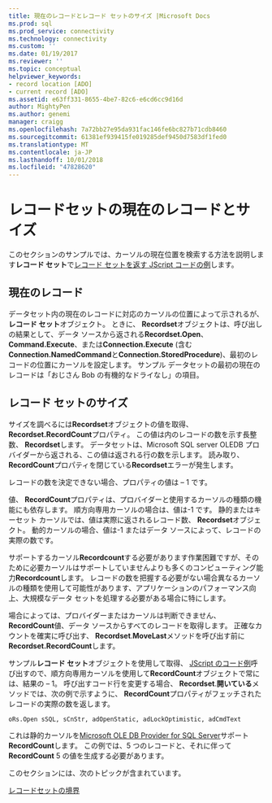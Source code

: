 ```yaml
---
title: 現在のレコードとレコード セットのサイズ |Microsoft Docs
ms.prod: sql
ms.prod_service: connectivity
ms.technology: connectivity
ms.custom: ''
ms.date: 01/19/2017
ms.reviewer: ''
ms.topic: conceptual
helpviewer_keywords:
- record location [ADO]
- current record [ADO]
ms.assetid: e63ff331-8655-4be7-82c6-e6cd6cc9d16d
author: MightyPen
ms.author: genemi
manager: craigg
ms.openlocfilehash: 7a72bb27e95da931fac146fe6bc827b71cdb8460
ms.sourcegitcommit: 61381ef939415fe019285def9450d7583df1fed0
ms.translationtype: MT
ms.contentlocale: ja-JP
ms.lasthandoff: 10/01/2018
ms.locfileid: "47828620"
---
```

# <a name="current-record-and-size-of-recordset"></a>レコードセットの現在のレコードとサイズ
このセクションのサンプルでは、カーソルの現在位置を検索する方法を説明します**レコード セット**で[レコード セットを返す JScript コードの例](../../../ado/guide/data/jscript-code-example-to-return-a-recordset.md)します。  
  
## <a name="current-record"></a>現在のレコード  
 データセット内の現在のレコードに対応のカーソルの位置によって示されるが、**レコード セット**オブジェクト。 ときに、 **Recordset**オブジェクトは、呼び出しの結果として、データ ソースから返される**Recordset.Open**、 **Command.Execute**、または**Connection.Execute** (含む**Connection.NamedCommand**と**Connection.StoredProcedure**)、最初のレコードの位置にカーソルを設定します。 サンプル データセットの最初の現在のレコードは「おじさん Bob の有機的なドライなし」の項目。  
  
## <a name="size-of-recordset"></a>レコード セットのサイズ  
 サイズを調べるには**Recordset**オブジェクトの値を取得、 **Recordset.RecordCount**プロパティ。 この値は内のレコードの数を示す長整数、 **Recordset**します。 データセットは、Microsoft SQL server OLEDB プロバイダーから返される、この値は返される行の数を示します。 読み取り、 **RecordCount**プロパティを閉じている**Recordset**エラーが発生します。  
  
 レコードの数を決定できない場合、プロパティの値は – 1 です。  
  
 値、 **RecordCount**プロパティは、プロバイダーと使用するカーソルの種類の機能にも依存します。 順方向専用カーソルの場合は、値は-1 です。 静的またはキーセット カーソルでは、値は実際に返されるレコード数、 **Recordset**オブジェクト。 動的カーソルの場合、値は-1 またはデータ ソースによって、レコードの実際の数です。  
  
 サポートするカーソル**Recordcount**する必要があります作業困難ですが、そのために必要カーソルはサポートしていませんよりも多くのコンピューティング能力**Recordcount**します。 レコードの数を把握する必要がない場合異なるカーソルの種類を使用して可能性があります、アプリケーションのパフォーマンス向上、大規模なデータ セットを処理する必要がある場合に特にします。  
  
 場合によっては、プロバイダーまたはカーソルは判断できません、 **RecordCount**値、データ ソースからすべてのレコードを取得します。 正確なカウントを確実に呼び出す、 **Recordset**.**MoveLast**メソッドを呼び出す前に**Recordset.RecordCount**します。  
  
 サンプル**レコード セット**オブジェクトを使用して取得、 [JScript のコード例](../../../ado/guide/data/jscript-code-example-to-return-a-recordset.md)呼び出すので、順方向専用カーソルを使用して**RecordCount**オブジェクトで常には、結果の – 1。 呼び出すコード行を変更する場合、 **Recordset**.**開いている**メソッドでは、次の例で示すように、 **RecordCount**プロパティがフェッチされたレコードの実際の数を返します。  
  
```  
oRs.Open sSQL, sCnStr, adOpenStatic, adLockOptimistic, adCmdText   
```  
  
 これは静的カーソルを[Microsoft OLE DB Provider for SQL Server](../../../ado/guide/appendixes/microsoft-ole-db-provider-for-sql-server.md)サポート**RecordCount**します。 この例では、5 つのレコードと、それに伴って**RecordCount** 5 の値を生成する必要があります。  
  
 このセクションには、次のトピックが含まれています。  
  
 [レコードセットの境界](../../../ado/guide/data/boundaries-of-a-recordset.md)
